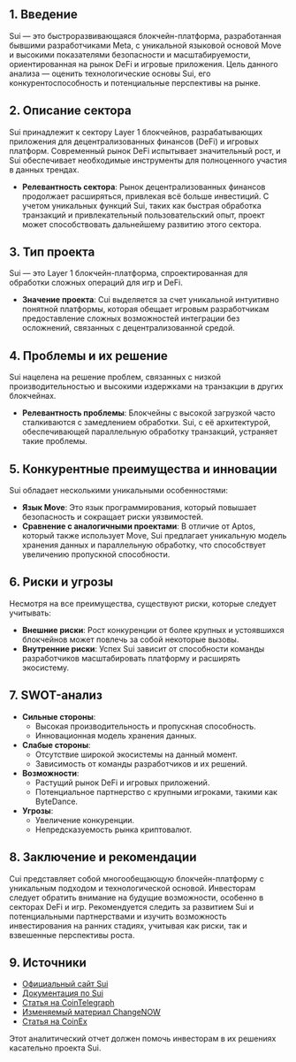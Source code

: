 ## 1. Введение
Sui — это быстроразвивающаяся блокчейн-платформа, разработанная бывшими разработчиками Meta, с уникальной языковой основой Move и высокими показателями безопасности и масштабируемости, ориентированная на рынок DeFi и игровые приложения. Цель данного анализа — оценить технологические основы Sui, его конкурентоспособность и потенциальные перспективы на рынке.

## 2. Описание сектора
Sui принадлежит к сектору Layer 1 блокчейнов, разрабатывающих приложения для децентрализованных финансов (DeFi) и игровых платформ. Современный рынок DeFi испытывает значительный рост, и Sui обеспечивает необходимые инструменты для полноценного участия в данных трендах.

- **Релевантность сектора**: Рынок децентрализованных финансов продолжает расширяться, привлекая всё больше инвестиций. С учетом уникальных функций Sui, таких как быстрая обработка транзакций и привлекательный пользовательский опыт, проект может способствовать дальнейшему развитию этого сектора.

## 3. Тип проекта
Sui — это Layer 1 блокчейн-платформа, спроектированная для обработки сложных операций для игр и DeFi.

- **Значение проекта**: Сui выделяется за счет уникальной интуитивно понятной платформы, которая обещает игровым разработчикам предоставление сложных возможностей интеграции без осложнений, связанных с децентрализованной средой.

## 4. Проблемы и их решение
Sui нацелена на решение проблем, связанных с низкой производительностью и высокими издержками на транзакции в других блокчейнах.

- **Релевантность проблемы**: Блокчейны с высокой загрузкой часто сталкиваются с замедлением обработки. Sui, с её архитектурой, обеспечивающей параллельную обработку транзакций, устраняет такие проблемы.

## 5. Конкурентные преимущества и инновации
Sui обладает несколькими уникальными особенностями:

- **Язык Move**: Это язык программирования, который повышает безопасность и сокращает риски уязвимостей.
- **Сравнение с аналогичными проектами**: В отличие от Aptos, который также использует Move, Sui предлагает уникальную модель хранения данных и параллельную обработку, что способствует увеличению пропускной способности.

## 6. Риски и угрозы
Несмотря на все преимущества, существуют риски, которые следует учитывать:

- **Внешние риски**: Рост конкуренции от более крупных и устоявшихся блокчейнов может повлечь за собой некоторые вызовы.
- **Внутренние риски**: Успех Sui зависит от способности команды разработчиков масштабировать платформу и расширять экосистему.

## 7. SWOT-анализ
- **Сильные стороны**:
  - Высокая производительность и пропускная способность.
  - Инновационная модель хранения данных.
- **Слабые стороны**:
  - Отсутствие широкой экосистемы на данный момент.
  - Зависимость от команды разработчиков и их решений.
- **Возможности**:
  - Растущий рынок DeFi и игровых приложений.
  - Потенциальное партнерство с крупными игроками, такими как ByteDance.
- **Угрозы**:
  - Увеличение конкуренции.
  - Непредсказуемость рынка криптовалют.

## 8. Заключение и рекомендации
Сui представляет собой многообещающую блокчейн-платформу с уникальным подходом и технологической основой. Инвесторам следует обратить внимание на будущие возможности, особенно в секторах DeFi и игр. Рекомендуется следить за развитием Sui и потенциальными партнерствами и изучить возможность инвестирования на ранних стадиях, учитывая как риски, так и взвешенные перспективы роста.

## 9. Источники
- [Официальный сайт Sui](https://sui.io/)
- [Документация по Sui](https://docs.sui.io/)
- [Статья на CoinTelegraph](https://cointelegraph.com/explained/sui-blockchain-explained-is-it-the-future-of-decentralized-networks)
- [Изменяемый материал ChangeNOW](https://changenow.io/blog/unveiling-sui-a-breakthrough-in-blockchain-innovation)
- [Статья на CoinEx](https://coinex.medium.com/the-rise-of-the-sui-public-chain-thriving-ecosystem-and-technological-innovation-09a5d7ed01de)

Этот аналитический отчет должен помочь инвесторам в их решениях касательно проекта Sui.